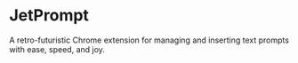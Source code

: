 # JetPrompt
A retro-futuristic Chrome extension for managing and inserting text prompts with ease, speed, and joy.
